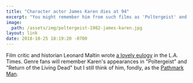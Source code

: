 ```yaml
---
title: "Character actor James Karen dies at 94"
excerpt: "You might remember him from such films as 'Poltergeist' and 'Return of the Living Dead.'"
image:
  path: /assets/img/poltergeist-1982-james-karen.jpg
layout: link
date: 2018-10-25 18:19:20 -0700
---
```


Film critic and historian Leonard Maltin wrote [a lovely eulogy](http://www.latimes.com/entertainment/movies/la-et-mn-james-karen-appreciation-leonard-maltin-20181025-story.html) in the L.A. Times. Genre fans will remember Karen's appearances in "Poltergeist" and "Return of the Living Dead" but I still think of him, fondly, as the [Pathmark Man](https://www.youtube.com/results?search_query=james+karen+pathmark+commercials).
